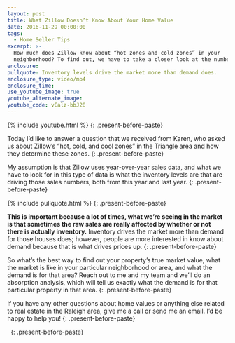 ```yaml
---
layout: post
title: What Zillow Doesn’t Know About Your Home Value
date: 2016-11-29 00:00:00
tags:
  - Home Seller Tips
excerpt: >-
  How much does Zillow know about “hot zones and cold zones” in your
  neighborhood? To find out, we have to take a closer look at the numbers.
enclosure:
pullquote: Inventory levels drive the market more than demand does.
enclosure_type: video/mp4
enclosure_time:
use_youtube_image: true
youtube_alternate_image:
youtube_code: vEalz-bbJ28
---
```


{% include youtube.html %}
{: .present-before-paste}

Today I’d like to answer a question that we received from Karen, who asked us about Zillow’s “hot, cold, and cool zones” in the Triangle area and how they determine these zones.
{: .present-before-paste}

My assumption is that Zillow uses year-over-year sales data, and what we have to look for in this type of data is what the inventory levels are that are driving those sales numbers, both from this year and last year.
{: .present-before-paste}

{% include pullquote.html %}
{: .present-before-paste}

**This is important because a lot of times, what we’re seeing in the market is that sometimes the raw sales are really affected by whether or not there is actually inventory.** Inventory drives the market more than demand for those houses does; however, people are more interested in know about demand because that is what drives prices up.
{: .present-before-paste}

So what’s the best way to find out your property’s true market value, what the market is like in your particular neighborhood or area, and what the demand is for that area? Reach out to me and my team and we’ll do an absorption analysis, which will tell us exactly what the demand is for that particular property in that area.
{: .present-before-paste}

If you have any other questions about home values or anything else related to real estate in the Raleigh area, give me a call or send me an email. I’d be happy to help you!
{: .present-before-paste}

 
{: .present-before-paste}